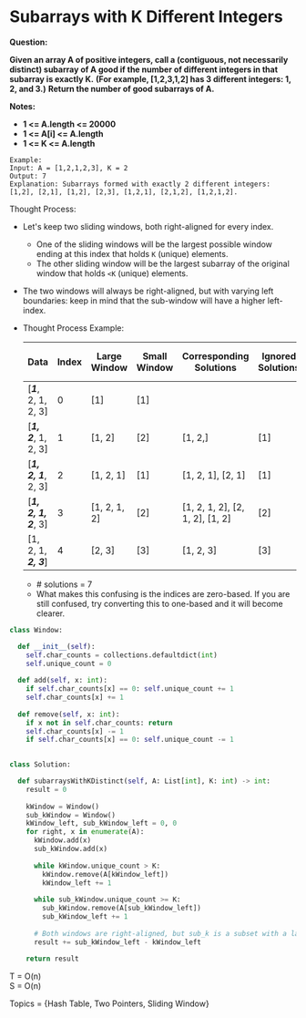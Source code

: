 # Subarrays with K Different Integers

<b>Question:</b>

<b>Given an array A of positive integers, call a (contiguous, not necessarily distinct) subarray of A good if the number of different integers in that subarray is exactly K.</b>
<b>(For example, [1,2,3,1,2] has 3 different integers: 1, 2, and 3.)</b>
<b>Return the number of good subarrays of A.</b>

<b>Notes:</b>
* <b>1 <= A.length <= 20000</b>
* <b>1 <= A[i] <= A.length</b>
* <b>1 <= K <= A.length</b>

```
Example:
Input: A = [1,2,1,2,3], K = 2
Output: 7
Explanation: Subarrays formed with exactly 2 different integers: [1,2], [2,1], [1,2], [2,3], [1,2,1], [2,1,2], [1,2,1,2].
```

Thought Process:
* Let's keep two sliding windows, both right-aligned for every index.
  * One of the sliding windows will be the largest possible window ending at this index that holds `K` (unique) elements.
  * The other sliding window will be the largest subarray of the original window that holds `<K` (unique) elements.
* The two windows will always be right-aligned, but with varying left boundaries: keep in mind that the sub-window will have a higher left-index.
* Thought Process Example:

  | Data | Index | Large Window | Small Window | Corresponding Solutions | Ignored Solutions | Difference of left bounds |
  |----|----|----|----|----|----|----|
  | [<b><i>1</i></b>, 2, 1, 2, 3] | 0 | [1] | [1] | | | 1 - 1 = 0 |
  | [<b><i>1, 2</i></b>, 1, 2, 3] | 1 | [1, 2] | [2] | [1, 2,] | [1] | 1 - 0 = 0 | 
  | [<b><i>1, 2, 1</i></b>, 2, 3] | 2 | [1, 2, 1] | [1] | [1, 2, 1], [2, 1] | [1] | 2 - 0 = 2 |
  | [<b><i>1, 2, 1, 2</i></b>, 3] | 3 | [1, 2, 1, 2] | [2] | [1, 2, 1, 2], [2, 1, 2], [1, 2] | [2] | 3 - 0 = 3 |
  | [1, 2, 1, <b><i>2, 3</i></b>] | 4 | [2, 3] | [3] | [1, 2, 3] | [3] | 2 - 1 = 1 |

  * \# solutions = 7
  * What makes this confusing is the indices are zero-based. If you are still confused, try converting this to one-based and it will become clearer.
  
```python
class Window:

  def __init__(self):
    self.char_counts = collections.defaultdict(int)
    self.unique_count = 0
    
  def add(self, x: int):
    if self.char_counts[x] == 0: self.unique_count += 1
    self.char_counts[x] += 1
    
  def remove(self, x: int):
    if x not in self.char_counts: return
    self.char_counts[x] -= 1
    if self.char_counts[x] == 0: self.unique_count -= 1

      
class Solution:

  def subarraysWithKDistinct(self, A: List[int], K: int) -> int:
    result = 0
    
    kWindow = Window()
    sub_kWindow = Window()
    kWindow_left, sub_kWindow_left = 0, 0
    for right, x in enumerate(A):
      kWindow.add(x)
      sub_kWindow.add(x)
      
      while kWindow.unique_count > K:
        kWindow.remove(A[kWindow_left])
        kWindow_left += 1
           
      while sub_kWindow.unique_count >= K:
        sub_kWindow.remove(A[sub_kWindow_left])
        sub_kWindow_left += 1
        
      # Both windows are right-aligned, but sub_k is a subset with a larger left bound index
      result += sub_kWindow_left - kWindow_left
      
    return result
```

T = O(n)  
S = O(n)  

Topics = {Hash Table, Two Pointers, Sliding Window}
